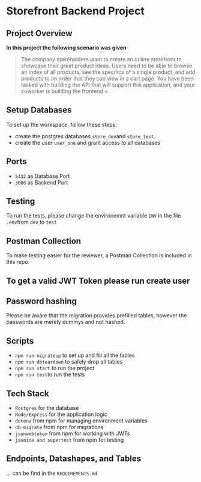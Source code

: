 # Storefront Backend Project

## Project Overview
**In this project the following scenario was given**
>The company stakeholders want to create an online storefront to showcase their great product ideas. Users need to be able to browse an index of all products, see the specifics of a single product, and add products to an order that they can view in a cart page. You have been tasked with building the API that will support this application, and your coworker is building the frontend.<

## Setup Databases
To set up the workspace, follow these steps:
- create the postgres databases `store_dev`and `store_test`. 
- create the user `user_one` and grant access to all databases

## Ports
- `5432` as Database Port
- `3000` as Backend Port

## Testing
To run the tests, please change the environemnt variable `ENV`  in the file `.env`from `dev` to `test`

## Postman Collection
To make testing easier for the reviewer, a Postman Collection is included in this repo.

## To get a valid JWT Token please run create user 

## Password hashing
Please be aware that the migration provides prefilled tables, however the passwords are merely dummys and not hashed. 

## Scripts
- ``npm run migrateup`` to set up and fill all the tables
- ``npm run dbteardown`` to safely drop all tables
- ``npm run start`` to run the project
- ``npm run test``to run the tests


## Tech Stack 
- ``Postgres`` for the database
- ``Node/Express`` for the application logic
- ``dotenv`` from npm for managing environment variables
- ``db-migrate`` from npm for migrations
- ``jsonwebtoken`` from npm for working with JWTs
- ``jasmine and supertest`` from npm for testing

## Endpoints, Datashapes, and Tables
... can be find in the `REQUIREMENTS.md`


